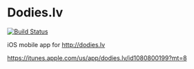 # Dodies.lv
[![Build Status](https://travis-ci.org/fassko/Dodies.lv.svg?branch=master)](https://travis-ci.org/fassko/Dodies.lv)

iOS mobile app for <http://dodies.lv>

https://itunes.apple.com/us/app/dodies.lv/id1080800199?mt=8
